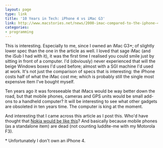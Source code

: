 ```yaml
---
layout: page
type: link
title: '10 Years in Tech: iPhone 4 vs iMac G3'
link: http://www.macstories.net/news/2000-imac-compared-to-the-iphone-4/
categories: 
- programming
---
```

This is interesting. Especially to me, since I owned an iMac G3*; of slightly lower spec than the one in the article as well. I loved that sage iMac (and the iSub I had with it), it was the first time I realised you could smile just by sitting in front of a computer. I'd (obviously) never experienced that will the beige Windows boxes I'd used before; almost with a SGI machine I'd used at work. It's not just the comparison of specs that is interesting: the iPhone costs half of what the iMac cost me; which is probably still the single most expensive item I've bought myself. 

Ten years ago it was foreseeable that iMacs would be way better down the road, but that mobile phones, cameras and GPS units would be small add-ons to a handheld computer? It will be interesting to see what other gadgets are obsoleted in ten years time. The computer is king at the moment.   

And interesting that I came across this article as I post this. Who'd have thought that [Nokia would  be like this](http://www.mobilecrunch.com/2010/06/22/the-sad-tale-of-nokias-sinking-market-cap-where-i-come-over-all-nostalgic/)? And basically because mobile phones (as a standalone item) are dead (not counting luddite-me with my Motorola F3).

 \* Unfortunately I don't own an iPhone 4. 
